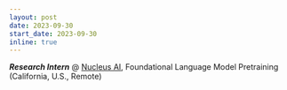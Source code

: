```yaml
---
layout: post
date: 2023-09-30
start_date: 2023-09-30
inline: true
---
```


***Research Intern*** @ [Nucleus AI](https://www.withnucleus.ai/), Foundational Language Model Pretraining (California, U.S., Remote)
